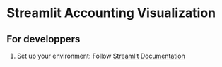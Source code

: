 # Streamlit Accounting Visualization

## For developpers

1. Set up your environment: Follow [Streamlit Documentation](https://docs.streamlit.io/get-started/installation/command-line)